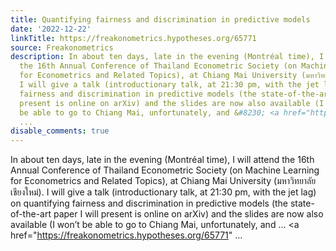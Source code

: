 ```yaml
---
title: Quantifying fairness and discrimination in predictive models 
date: '2022-12-22'
linkTitle: https://freakonometrics.hypotheses.org/65771
source: Freakonometrics
description: In about ten days, late in the evening (Montréal time), I will attend
  the 16th Annual Conference of Thailand Econometric Society (on Machine Learning
  for Econometrics and Related Topics), at Chiang Mai University (มหาวิทยาลัยเชียงใหม่).
  I will give a talk (introductionary talk, at 21:30 pm, with the jet lag) on quantifying
  fairness and discrimination in predictive models (the state-of-the-art paper I will
  present is online on arXiv) and the slides are now also available (I won&#8217;t
  be able to go to Chiang Mai, unfortunately, and &#8230; <a href="https://freakonometrics.hypotheses.org/65771"
  ...
disable_comments: true
---
```

In about ten days, late in the evening (Montréal time), I will attend the 16th Annual Conference of Thailand Econometric Society (on Machine Learning for Econometrics and Related Topics), at Chiang Mai University (มหาวิทยาลัยเชียงใหม่). I will give a talk (introductionary talk, at 21:30 pm, with the jet lag) on quantifying fairness and discrimination in predictive models (the state-of-the-art paper I will present is online on arXiv) and the slides are now also available (I won&#8217;t be able to go to Chiang Mai, unfortunately, and &#8230; <a href="https://freakonometrics.hypotheses.org/65771" ...